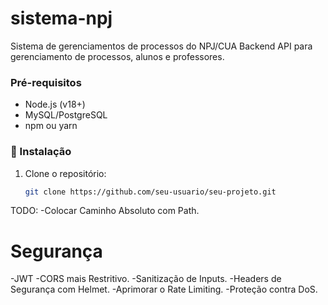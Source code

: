 # sistema-npj
Sistema de gerenciamentos de processos do NPJ/CUA
Backend API para gerenciamento de processos, alunos e professores.

### Pré-requisitos
- Node.js (v18+)
- MySQL/PostgreSQL
- npm ou yarn

### 🔧 Instalação

1. Clone o repositório:
   ```bash
   git clone https://github.com/seu-usuario/seu-projeto.git

TODO:
-Colocar Caminho Absoluto com Path.
# Segurança
-JWT
-CORS mais Restritivo.
-Sanitização de Inputs.
-Headers de Segurança com Helmet.
-Aprimorar o Rate Limiting.
-Proteção contra DoS.